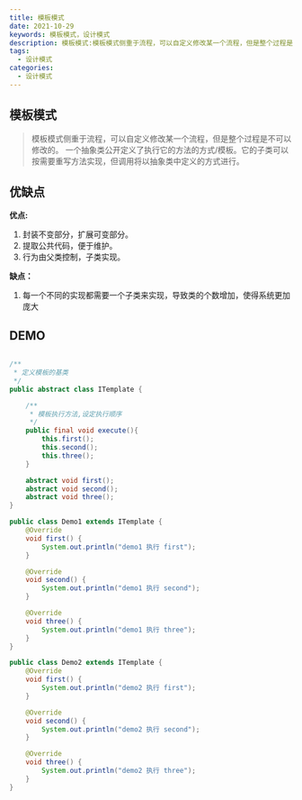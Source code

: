```yaml
---
title: 模板模式
date: 2021-10-29
keywords: 模板模式，设计模式
description: 模板模式:模板模式侧重于流程，可以自定义修改某一个流程，但是整个过程是不可以修改的。
tags:
  - 设计模式
categories:
  - 设计模式
---
```


## 模板模式

> 模板模式侧重于流程，可以自定义修改某一个流程，但是整个过程是不可以修改的。
> 一个抽象类公开定义了执行它的方法的方式/模板。它的子类可以按需要重写方法实现，但调用将以抽象类中定义的方式进行。


## 优缺点

**优点:** 
1. 封装不变部分，扩展可变部分。
2. 提取公共代码，便于维护。
3. 行为由父类控制，子类实现。

**缺点：**
1. 每一个不同的实现都需要一个子类来实现，导致类的个数增加，使得系统更加庞大

## DEMO

```java

/**
 * 定义模板的基类
 */
public abstract class ITemplate {

    /**
     * 模板执行方法,设定执行顺序
     */
    public final void execute(){
        this.first();
        this.second();
        this.three();
    }

    abstract void first();
    abstract void second();
    abstract void three();
}

```

```java
public class Demo1 extends ITemplate {
    @Override
    void first() {
        System.out.println("demo1 执行 first");
    }

    @Override
    void second() {
        System.out.println("demo1 执行 second");
    }

    @Override
    void three() {
        System.out.println("demo1 执行 three");
    }
}

public class Demo2 extends ITemplate {
    @Override
    void first() {
        System.out.println("demo2 执行 first");
    }

    @Override
    void second() {
        System.out.println("demo2 执行 second");
    }

    @Override
    void three() {
        System.out.println("demo2 执行 three");
    }
}


```
